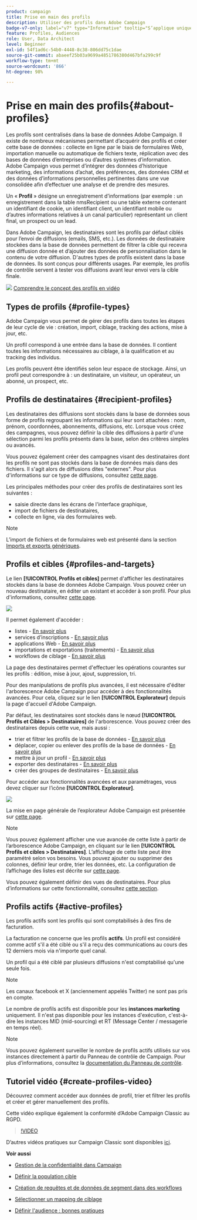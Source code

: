 ```yaml
---
product: campaign
title: Prise en main des profils
description: Utiliser des profils dans Adobe Campaign
badge-v7-only: label="v7" type="Informative" tooltip="S’applique uniquement à Campaign Classic v7"
feature: Profiles, Audiences
role: User, Data Architect
level: Beginner
exl-id: 54f1ad6c-54b0-4448-8c38-806dd75c1dae
source-git-commit: abaeef25b03a9699a4851786380d467bfa299c9f
workflow-type: tm+mt
source-wordcount: '866'
ht-degree: 98%

---
```


# Prise en main des profils{#about-profiles}



Les profils sont centralisés dans la base de données Adobe Campaign. Il existe de nombreux mécanismes permettant d’acquérir des profils et créer cette base de données : collecte en ligne par le biais de formulaires Web, importation manuelle ou automatique de fichiers texte, réplication avec des bases de données d’entreprises ou d’autres systèmes d’information. Adobe Campaign vous permet d’intégrer des données d’historique marketing, des informations d’achat, des préférences, des données CRM et des données d’informations personnelles pertinentes dans une vue consolidée afin d’effectuer une analyse et de prendre des mesures.

Un « **Profil** » désigne un enregistrement d’informations (par exemple : un enregistrement dans la table nmsRecipient ou une table externe contenant un identifiant de cookie, un identifiant client, un identifiant mobile ou d’autres informations relatives à un canal particulier) représentant un client final, un prospect ou un lead.

Dans Adobe Campaign, les destinataires sont les profils par défaut ciblés pour l’envoi de diffusions (emails, SMS, etc.). Les données de destinataire stockées dans la base de données permettent de filtrer la cible qui recevra une diffusion donnée et d’ajouter des données de personnalisation dans le contenu de votre diffusion. D&#39;autres types de profils existent dans la base de données. Ils sont conçus pour différents usages. Par exemple, les profils de contrôle servent à tester vos diffusions avant leur envoi vers la cible finale.

![](assets/do-not-localize/how-to-video.png) [Comprendre le concept des profils en vidéo](#create-profiles-video)

## Types de profils {#profile-types}

Adobe Campaign vous permet de gérer des profils dans toutes les étapes de leur cycle de vie : création, import, ciblage, tracking des actions, mise à jour, etc.

Un profil correspond à une entrée dans la base de données. Il contient toutes les informations nécessaires au ciblage, à la qualification et au tracking des individus.

Les profils peuvent être identifiés selon leur espace de stockage. Ainsi, un profil peut correspondre à : un destinataire, un visiteur, un opérateur, un abonné, un prospect, etc.

## Profils de destinataires {#recipient-profiles}

Les destinataires des diffusions sont stockés dans la base de données sous forme de profils regroupant les informations qui leur sont attachées : nom, prénom, coordonnées, abonnements, diffusions, etc. Lorsque vous créez des campagnes, vous pouvez définir la cible des diffusions à partir d&#39;une sélection parmi les profils présents dans la base, selon des critères simples ou avancés.

Vous pouvez également créer des campagnes visant des destinataires dont les profils ne sont pas stockés dans la base de données mais dans des fichiers. Il s&#39;agit alors de diffusions dites &quot;externes&quot;. Pour plus d&#39;informations sur ce type de diffusions, consultez [cette page](../../delivery/using/steps-defining-the-target-population.md#selecting-external-recipients).

Les principales méthodes pour créer des profils de destinataires sont les suivantes :

* saisie directe dans les écrans de l&#39;interface graphique,
* import de fichiers de destinataires,
* collecte en ligne, via des formulaires web.

>[!NOTE]
>
>L’import de fichiers et de formulaires web est présenté dans la section [Imports et exports génériques](../../platform/using/get-started-data-import-export.md).

## Profils et cibles {#profiles-and-targets}

Le lien **[!UICONTROL Profils et cibles]** permet d&#39;afficher les destinataires stockés dans la base de données Adobe Campaign. Vous pouvez créer un nouveau destinataire, en éditer un existant et accéder à son profil. Pour plus d&#39;informations, consultez [cette page](../../platform/using/editing-a-profile.md).

![](assets/d_ncs_user_interface_target_link.png)

Il permet également d&#39;accéder :

* listes - [En savoir plus](../../platform/using/creating-and-managing-lists.md)
* services d’inscriptions - [En savoir plus](../../delivery/using/managing-subscriptions.md)
* applications Web - [En savoir plus](../../web/using/about-web-applications.md)
* importations et exportations (traitements) - [En savoir plus](../../platform/using/about-generic-imports-exports.md)
* workflows de ciblage - [En savoir plus](../../workflow/using/building-a-workflow.md#implementation-steps-)

La page des destinataires permet d&#39;effectuer les opérations courantes sur les profils : édition, mise à jour, ajout, suppression, tri.

Pour des manipulations de profils plus avancées, il est nécessaire d&#39;éditer l&#39;arborescence Adobe Campaign pour accéder à des fonctionnalités avancées. Pour cela, cliquez sur le lien **[!UICONTROL Explorateur]** depuis la page d&#39;accueil d&#39;Adobe Campaign.

Par défaut, les destinataires sont stockés dans le nœud **[!UICONTROL Profils et Cibles > Destinataires]** de l&#39;arborescence. Vous pouvez créer des destinataires depuis cette vue, mais aussi :

* trier et filtrer les profils de la base de données - [En savoir plus](../../platform/using/filtering-options.md)
* déplacer, copier ou enlever des profils de la base de données - [En savoir plus](../../platform/using/managing-profiles.md)
* mettre à jour un profil - [En savoir plus](../../platform/using/updating-data.md)
* exporter des destinataires - [En savoir plus](../../platform/using/exporting-and-importing-profiles.md)
* créer des groupes de destinataires - [En savoir plus](../../platform/using/creating-and-managing-lists.md)

Pour accéder aux fonctionnalités avancées et aux paramétrages, vous devez cliquer sur l’icône **[!UICONTROL Explorateur]**.

![](assets/d_ncs_user_interface01.png)

La mise en page générale de l’explorateur Adobe Campaign est présentée sur [cette page](../../platform/using/adobe-campaign-explorer.md).

>[!NOTE]
>
>Vous pouvez également afficher une vue avancée de cette liste à partir de l’arborescence Adobe Campaign, en cliquant sur le lien **[!UICONTROL Profils et cibles > Destinataires]**. L’affichage de cette liste peut être paramétré selon vos besoins. Vous pouvez ajouter ou supprimer des colonnes, définir leur ordre, trier les données, etc. La configuration de l’affichage des listes est décrite sur [cette page](../../platform/using/adobe-campaign-ui-lists.md).
>
>Vous pouvez également définir des vues de destinataires. Pour plus d’informations sur cette fonctionnalité, consultez [cette section](../../platform/using/access-management-folders.md).

## Profils actifs {#active-profiles}

Les profils actifs sont les profils qui sont comptabilisés à des fins de facturation.

La facturation ne concerne que les profils **actifs**. Un profil est considéré comme actif s&#39;il a été ciblé ou s&#39;il a reçu des communications au cours des 12 derniers mois via n&#39;importe quel canal.

Un profil qui a été ciblé par plusieurs diffusions n&#39;est comptabilisé qu&#39;une seule fois.

>[!NOTE]
>
>Les canaux facebook et X (anciennement appelés Twitter) ne sont pas pris en compte.

Le nombre de profils actifs est disponible pour les **instances marketing** uniquement. Il n&#39;est pas disponible pour les instances d&#39;exécution, c&#39;est-à-dire les instances MID (mid-sourcing) et RT (Message Center / messagerie en temps réel).

>[!NOTE]
>
>Vous pouvez également surveiller le nombre de profils actifs utilisés sur vos instances directement à partir du Panneau de contrôle de Campaign. Pour plus d’informations, consultez la [documentation du Panneau de contrôle](https://experienceleague.adobe.com/docs/control-panel/using/performance-monitoring/active-profiles-monitoring.html?lang=fr).

## Tutoriel vidéo {#create-profiles-video}

Découvrez comment accéder aux données de profil, trier et filtrer les profils et créer et gérer manuellement des profils.

Cette vidéo explique également la conformité d’Adobe Campaign Classic au RGPD.

>[!VIDEO](https://video.tv.adobe.com/v/35611?quality=12)

D’autres vidéos pratiques sur Campaign Classic sont disponibles [ici](https://experienceleague.adobe.com/docs/campaign-classic-learn/tutorials/overview.html?lang=fr).

**Voir aussi**

* [Gestion de la confidentialité dans Campaign](https://helpx.adobe.com/fr/campaign/kb/acc-privacy.html)

* [Définir la population cible](../../delivery/using/define-the-right-audience.md)

* [Création de requêtes et de données de segment dans des workflows](../../workflow/using/targeting-data.md)

* [Sélectionner un mapping de ciblage](../../delivery/using/selecting-a-target-mapping.md)

* [Définir l&#39;audience : bonnes pratiques](../../delivery/using/define-the-right-audience.md)
